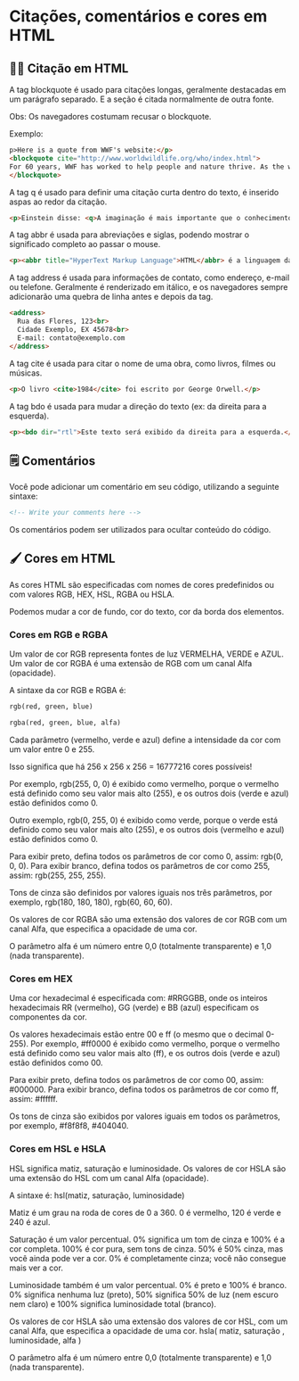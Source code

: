 # Citações, comentários e cores em HTML

## 👩‍🏫 Citação em HTML

A tag blockquote é usado para citações longas, geralmente destacadas em um parágrafo separado. E a seção é citada normalmente de outra fonte.

Obs: Os navegadores costumam recusar o blockquote.

Exemplo:
```HTML
p>Here is a quote from WWF's website:</p>
<blockquote cite="http://www.worldwildlife.org/who/index.html">
For 60 years, WWF has worked to help people and nature thrive. As the world's leading conservation organization, WWF works in nearly 100 countries.
</blockquote>
```

A tag q é usado para definir uma citação curta dentro do texto, é inserido aspas ao redor da citação.

```HTML
<p>Einstein disse: <q>A imaginação é mais importante que o conhecimento.</q></p>
```

A tag abbr é usada para abreviações e siglas, podendo mostrar o significado completo ao passar o mouse.

```html
<p><abbr title="HyperText Markup Language">HTML</abbr> é a linguagem da web.</p>
```

A tag address é usada para informações de contato, como endereço, e-mail ou telefone. 
Geralmente é renderizado em itálico, e os navegadores sempre adicionarão uma quebra de linha antes e depois da tag.

```html
<address>
  Rua das Flores, 123<br>
  Cidade Exemplo, EX 45678<br>
  E-mail: contato@exemplo.com
</address>
```

A tag cite é usada para citar o nome de uma obra, como livros, filmes ou músicas.

```HTML
<p>O livro <cite>1984</cite> foi escrito por George Orwell.</p>
```

A tag bdo é usada para mudar a direção do texto (ex: da direita para a esquerda).

```html
<p><bdo dir="rtl">Este texto será exibido da direita para a esquerda.</bdo></p>
```

## 🗒️ Comentários

Você pode adicionar um comentário em seu código, utilizando a seguinte sintaxe:

```HTML
<!-- Write your comments here -->
```

Os comentários podem ser utilizados para ocultar conteúdo do código.

## 🖌️ Cores em HTML

As cores HTML são especificadas com nomes de cores predefinidos ou com valores RGB, HEX, HSL, RGBA ou HSLA.

Podemos mudar a cor de fundo, cor do texto, cor da borda dos elementos.

### Cores em RGB e RGBA

Um valor de cor RGB representa fontes de luz VERMELHA, VERDE e AZUL.
Um valor de cor RGBA é uma extensão de RGB com um canal Alfa (opacidade).

A sintaxe da cor RGB e RGBA é: 

```html
rgb(red, green, blue)

rgba(red, green, blue, alfa)
```

Cada parâmetro (vermelho, verde e azul) define a intensidade da cor com um valor entre 0 e 255.

Isso significa que há 256 x 256 x 256 = 16777216 cores possíveis!

Por exemplo, rgb(255, 0, 0) é exibido como vermelho, porque o vermelho está definido como seu valor mais alto (255), e os outros dois (verde e azul) estão definidos como 0.

Outro exemplo, rgb(0, 255, 0) é exibido como verde, porque o verde está definido como seu valor mais alto (255), e os outros dois (vermelho e azul) estão definidos como 0.

Para exibir preto, defina todos os parâmetros de cor como 0, assim: rgb(0, 0, 0).
Para exibir branco, defina todos os parâmetros de cor como 255, assim: rgb(255, 255, 255).

Tons de cinza são definidos por valores iguais nos três parâmetros, por exemplo, rgb(180, 180, 180), rgb(60, 60, 60).

Os valores de cor RGBA são uma extensão dos valores de cor RGB com um canal Alfa, que especifica a opacidade de uma cor.

O parâmetro alfa é um número entre 0,0 (totalmente transparente) e 1,0 (nada transparente).

### Cores em HEX

Uma cor hexadecimal é especificada com: #RRGGBB, onde os inteiros hexadecimais RR (vermelho), GG (verde) e BB (azul) especificam os componentes da cor.

Os valores hexadecimais estão entre 00 e ff (o mesmo que o decimal 0-255).
Por exemplo, #ff0000 é exibido como vermelho, porque o vermelho está definido como seu valor mais alto (ff), e os outros dois (verde e azul) estão definidos como 00.

Para exibir preto, defina todos os parâmetros de cor como 00, assim: #000000.
Para exibir branco, defina todos os parâmetros de cor como ff, assim: #ffffff.

Os tons de cinza são exibidos por valores iguais em todos os parâmetros, por exemplo, #f8f8f8, #404040.

### Cores em HSL e HSLA

HSL significa matiz, saturação e luminosidade.
Os valores de cor HSLA são uma extensão do HSL com um canal Alfa (opacidade).

A sintaxe é: 
hsl(matiz, saturação, luminosidade)

Matiz é um grau na roda de cores de 0 a 360. 0 é vermelho, 120 é verde e 240 é azul.

Saturação é um valor percentual. 0% significa um tom de cinza e 100% é a cor completa. 100% é cor pura, sem tons de cinza. 50% é 50% cinza, mas você ainda pode ver a cor. 0% é completamente cinza; você não consegue mais ver a cor.
 
Luminosidade também é um valor percentual. 0% é preto e 100% é branco. 0% significa nenhuma luz (preto), 50% significa 50% de luz (nem escuro nem claro) e 100% significa luminosidade total (branco).

Os valores de cor HSLA são uma extensão dos valores de cor HSL, com um canal Alfa, que especifica a opacidade de uma cor.
hsla( matiz, saturação , luminosidade, alfa )

O parâmetro alfa é um número entre 0,0 (totalmente transparente) e 1,0 (nada transparente).
